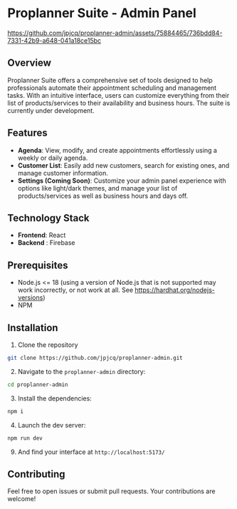 # Proplanner Suite - Admin Panel

https://github.com/jpjcq/proplanner-admin/assets/75884465/736bdd84-7331-42b9-a648-041a18ce15bc

## Overview

Proplanner Suite offers a comprehensive set of tools designed to help professionals automate their appointment scheduling and management tasks. With an intuitive interface, users can customize everything from their list of products/services to their availability and business hours. The suite is currently under development.

## Features

- **Agenda**: View, modify, and create appointments effortlessly using a weekly or daily agenda.
- **Customer List**: Easily add new customers, search for existing ones, and manage customer information.
- **Settings (Coming Soon)**: Customize your admin panel experience with options like light/dark themes, and manage your list of products/services as well as business hours and days off.

## Technology Stack

- **Frontend**: React
- **Backend** : Firebase

## Prerequisites

- Node.js <= 18 (using a version of Node.js that is not supported may work incorrectly, or not work at all. See https://hardhat.org/nodejs-versions)
- NPM

## Installation

1. Clone the repository

```bash
git clone https://github.com/jpjcq/proplanner-admin.git
```

2. Navigate to the `proplanner-admin` directory:

```bash
cd proplanner-admin

```

3. Install the dependencies:

```bash
npm i

```

4. Launch the dev server:

```bash
npm run dev
```

9. And find your interface at `http://localhost:5173/`

## Contributing

Feel free to open issues or submit pull requests. Your contributions are welcome!
